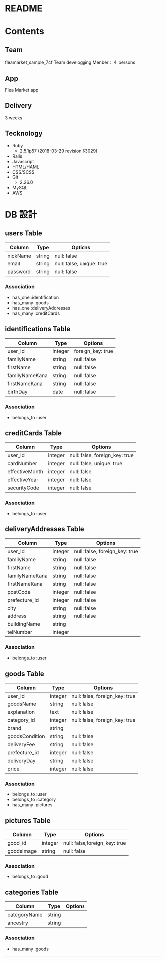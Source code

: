 # README

# Contents

## Team

fleamarket_sample_74f
Team develogging
Menber：４ persons

## App

Flea Market app

## Delivery

3 weeks

## Tecknology

- Ruby
  - 2.5.1p57 (2018-03-29 revision 63029)
- Rails
- Javascript
- HTML/HAML
- CSS/SCSS
- Git
  - 2.26.0
- MySQL
- AWS

# DB 設計

## users Table

| Column   | Type   | Options                   |
| -------- | ------ | ------------------------- |
| nickName | string | null: false               |
| email    | string | null: false, unique: true |
| password | string | null: false               |

### Association

- has_one :identification
- has_many :goods
- has_one :deliveryAddresses
- has_many :creditCards

## identifications Table

| Column         | Type    | Options           |
| -------------- | ------- | ----------------- |
| user_id        | integer | foreign_key: true |
| familyName     | string  | null: false       |
| firstName      | string  | null: false       |
| familyNameKana | string  | null: false       |
| firstNameKana  | string  | null: false       |
| birthDay       | date    | null: false       |

### Association

- belongs_to :user

## creditCards Table

| Column         | Type    | Options                        |
| -------------- | ------- | ------------------------------ |
| user_id        | integer | null: false, foreign_key: true |
| cardNumber     | integer | null: false, unique: true      |
| effectiveMonth | integer | null: false                    |
| effectiveYear  | integer | null: false                    |
| securityCode   | integer | null: false                    |

### Association

- belongs_to :user

## deliveryAddresses Table

| Column         | Type    | Options                        |
| -------------- | ------- | ------------------------------ |
| user_id        | integer | null: false, foreign_key: true |
| familyName     | string  | null: false                    |
| firstName      | string  | null: false                    |
| familyNameKana | string  | null: false                    |
| firstNameKana  | string  | null: false                    |
| postCode       | integer | null: false                    |
| prefecture_id  | integer | null: false                    |
| city           | string  | null: false                    |
| address        | string  | null: false                    |
| buildingName   | string  |                                |
| telNumber      | integer |                                |

### Association

- belongs_to :user

## goods Table

| Column         | Type    | Options                        |
| -------------- | ------- | ------------------------------ |
| user_id        | integer | null: false, foreign_key: true |
| goodsName      | string  | null: false                    |
| explanation    | text    | null: false                    |
| category_id    | integer | null: false, foreign_key: true |
| brand          | string  |                                |
| goodsCondition | string  | null: false                    |
| deliveryFee    | string  | null: false                    |
| prefecture_id  | integer | null: false                    |
| deliveryDay    | string  | null: false                    |
| price          | integer | null: false                    |

### Association

- belongs_to :user
- belongs_to :category
- has_many :pictures

## pictures Table

| Column     | Type    | Options                       |
| ---------- | ------- | ----------------------------- |
| good_id    | integer | null: false,foreign_key: true |
| goodsImage | string  | null: false                   |

### Association

- belongs_to :good

## categories Table

| Column       | Type   | Options |
| ------------ | ------ | ------- |
| categoryName | string |         |
| ancestry     | string |         |

### Association

- has_many :goods

---
